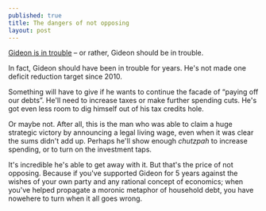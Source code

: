 ```yaml
---
published: true
title: The dangers of not opposing
layout: post
---
```



[Gideon is in trouble](http://www.theguardian.com/business/2015/nov/20/worst-uk-deficit-figures-six-years-george-osborne) &#8211; or rather, Gideon should be in trouble.

In fact, Gideon should have been in trouble for years. He's not made one deficit reduction target since 2010.

Something will have to give if he wants to continue the facade of &#8220;paying off our debts&#8221;. He'll need to increase taxes or make further spending cuts. He's got even less room to dig himself out of his tax credits hole.

Or maybe not. After all, this is the man who was able to claim a huge strategic victory by announcing a legal living wage, even when it was clear the sums didn't add up. Perhaps he'll show enough _chutzpah_ to increase spending, or to turn on the investment taps.

It's incredible he's able to get away with it. But that's the price of not opposing. Because if you've supported Gideon for 5 years against the wishes of your own party and any rational concept of economics; when you've helped propagate a moronic metaphor of household debt, you have nowehere to turn when it all goes wrong.
